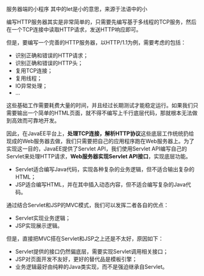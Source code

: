 服务器端的小程序
其中的let是小的意思，来源于法语中的小

编写HTTP服务器其实是非常简单的，只需要先编写基于多线程的TCP服务，然后在一个TCP连接中读取HTTP请求，发送HTTP响应即可。

但是，要编写一个完善的HTTP服务器，以HTTP/1.1为例，需要考虑的包括：

-   识别正确和错误的HTTP请求；
-   识别正确和错误的HTTP头；
-   复用TCP连接；
-   复用线程；
-   IO异常处理；
-   ...

这些基础工作需要耗费大量的时间，并且经过长期测试才能稳定运行。如果我们只需要输出一个简单的HTML页面，就不得不编写上千行底层代码，那就根本无法做到高效而可靠地开发。

因此，在JavaEE平台上，**处理TCP连接，解析HTTP协议**这些底层工作统统扔给现成的Web服务器去做，我们只需要把自己的应用程序跑在Web服务器上。为了实现这一目的，JavaEE提供了Servlet API，我们使用Servlet API编写自己的Servlet来处理HTTP请求，**Web服务器实现Servlet API接口**，实现底层功能。


-   Servlet适合编写Java代码，实现各种复杂的业务逻辑，但不适合输出复杂的HTML；
-   JSP适合编写HTML，并在其中插入动态内容，但不适合编写复杂的Java代码。



通过结合Servlet和JSP的MVC模式，我们可以发挥二者各自的优点：

-   Servlet实现业务逻辑；
-   JSP实现展示逻辑。

但是，直接把MVC搭在Servlet和JSP之上还是不太好，原因如下：

-   Servlet提供的接口仍然偏底层，需要实现Servlet调用相关接口；
-   JSP对页面开发不友好，更好的替代品是模板引擎；
-   业务逻辑最好由纯粹的Java类实现，而不是强迫继承自Servlet。


